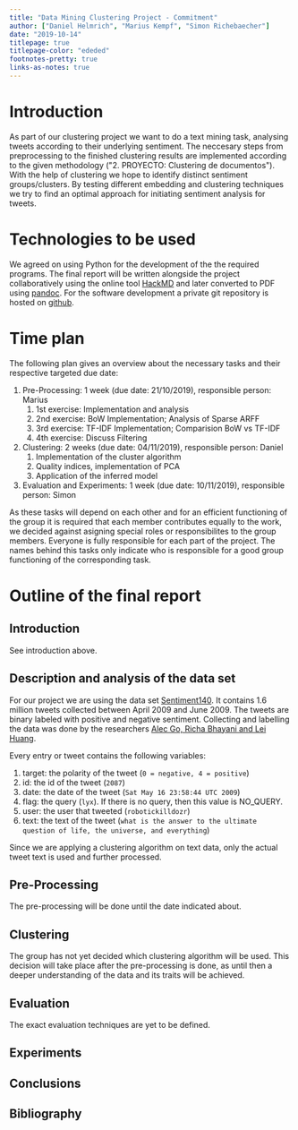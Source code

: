 ```yaml
---
title: "Data Mining Clustering Project - Commitment"
author: ["Daniel Helmrich", "Marius Kempf", "Simon Richebaecher"]
date: "2019-10-14"
titlepage: true
titlepage-color: "ededed"
footnotes-pretty: true
links-as-notes: true
---
```


# Introduction

As part of our clustering project we want to do a text mining task, analysing tweets according to their underlying sentiment. The neccesary steps from preprocessing to the finished clustering results are implemented according to the given methodology ("2. PROYECTO: Clustering de documentos"). With the help of clustering we hope to identify distinct sentiment groups/clusters. By testing different embedding and clustering techniques we try to find an optimal approach for initiating sentiment analysis for tweets. 

# Technologies to be used

We agreed on using Python for the development of the the required programs. The final report will be written alongside the project collaboratively using the online tool [HackMD](https://hackmd.io) and later converted to PDF using [pandoc](https://pandoc.org/MANUAL.html). For the software development a private git repository is hosted on [github](https://github.com).

# Time plan

The following plan gives an overview about the necessary tasks and their respective targeted due date:

1. Pre-Processing: 1 week (due date: 21/10/2019), responsible person: Marius
    1. 1st exercise: Implementation and analysis
    2. 2nd exercise: BoW Implementation; Analysis of Sparse ARFF
    3. 3rd exercise: TF-IDF Implementation; Comparision BoW vs TF-IDF
    4. 4th exercise: Discuss Filtering
2. Clustering: 2 weeks (due date: 04/11/2019), responsible person: Daniel
    1. Implementation of the cluster algorithm
    2. Quality indices, implementation of PCA
    3. Application of the inferred model
3. Evaluation and Experiments: 1 week (due date: 10/11/2019), responsible person: Simon

As these tasks will depend on each other and for an efficient functioning of the group it is required that each member contributes equally to the work, we decided against asigning special roles or responsibilites to the group members. Everyone is fully responsible for each part of the project. The names behind this tasks only indicate who is responsible for a good group functioning of the corresponding task.

# Outline of the final report

## Introduction

See introduction above.

## Description and analysis of the data set
For our project we are using the data set [Sentiment140](https://www.kaggle.com/kazanova/sentiment140). It contains 1.6 million tweets collected between April 2009 and June 2009. The tweets are binary labeled with positive and negative sentiment. Collecting and labelling the data was done by the researchers [Alec Go, Richa Bhayani and Lei Huang](https://cs.stanford.edu/people/alecmgo/papers/TwitterDistantSupervision09.pdf).

Every entry or tweet contains the following variables:

1. target: the polarity of the tweet (`0 = negative, 4 = positive`)
2. id: the id of the tweet (`2087`)
3. date: the date of the tweet (`Sat May 16 23:58:44 UTC 2009`)
4. flag: the query (`lyx`). If there is no query, then this value is NO_QUERY.
5. user: the user that tweeted (`robotickilldozr`)
6. text: the text of the tweet (`what is the answer to the ultimate question of life, the universe, and everything`)

Since we are applying a clustering algorithm on text data, only the actual tweet text is used and further processed. 

## Pre-Processing

The pre-processing will be done until the date indicated about. 

## Clustering

The group has not yet decided which clustering algorithm will be used. This decision will take place after the pre-processing is done, as until then a deeper understanding of the data and its traits will be achieved.

## Evaluation

The exact evaluation techniques are yet to be defined.

## Experiments

## Conclusions

## Bibliography